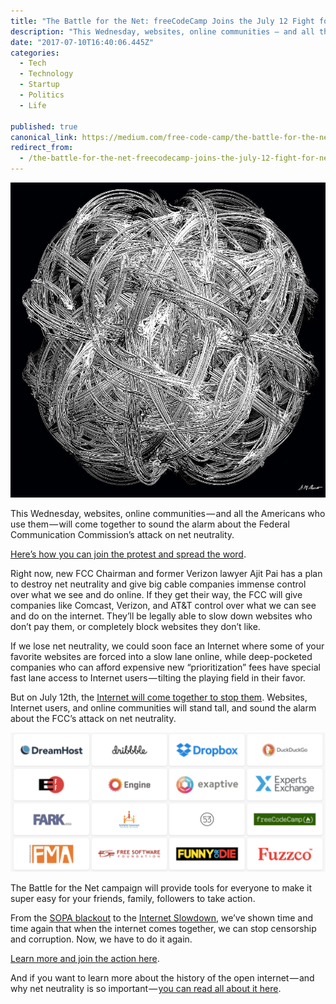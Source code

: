 ```yaml
---
title: "The Battle for the Net: freeCodeCamp Joins the July 12 Fight for Net Neutrality"
description: "This Wednesday, websites, online communities — and all the Americans who use them — will come together to sound the alarm about the Federal Communication Commission’s attack on net neutrality. Right…"
date: "2017-07-10T16:40:06.445Z"
categories: 
  - Tech
  - Technology
  - Startup
  - Politics
  - Life

published: true
canonical_link: https://medium.com/free-code-camp/the-battle-for-the-net-freecodecamp-joins-the-july-12-fight-for-net-neutrality-f96539729c5d
redirect_from:
  - /the-battle-for-the-net-freecodecamp-joins-the-july-12-fight-for-net-neutrality-f96539729c5d
---
```


![“Network” by [Michael Durst](https://fineartamerica.com/featured/network-michael-durst.html)](./asset-1.jpeg)

This Wednesday, websites, online communities — and all the Americans who use them — will come together to sound the alarm about the Federal Communication Commission’s attack on net neutrality.

[Here’s how you can join the protest and spread the word](https://www.battleforthenet.com/july12/).

Right now, new FCC Chairman and former Verizon lawyer Ajit Pai has a plan to destroy net neutrality and give big cable companies immense control over what we see and do online. If they get their way, the FCC will give companies like Comcast, Verizon, and AT&T control over what we can see and do on the internet. They’ll be legally able to slow down websites who don’t pay them, or completely block websites they don’t like.



If we lose net neutrality, we could soon face an Internet where some of your favorite websites are forced into a slow lane online, while deep-pocketed companies who can afford expensive new “prioritization” fees have special fast lane access to Internet users — tilting the playing field in their favor.

But on July 12th, the [Internet will come together to stop them](https://www.battleforthenet.com/july12/). Websites, Internet users, and online communities will stand tall, and sound the alarm about the FCC’s attack on net neutrality.

![Some of the 200+ organizations who are participating in the July 12 Day of Action.](./asset-2.png)

The Battle for the Net campaign will provide tools for everyone to make it super easy for your friends, family, followers to take action.

From the [SOPA blackout](https://en.wikipedia.org/wiki/Protests_against_SOPA_and_PIPA) to the [Internet Slowdown](https://en.wikipedia.org/wiki/Internet_Slowdown_Day), we’ve shown time and time again that when the internet comes together, we can stop censorship and corruption. Now, we have to do it again.

[Learn more and join the action here](https://www.battleforthenet.com/july12).

And if you want to learn more about the history of the open internet — and why net neutrality is so important — [you can read all about it here](https://medium.freecodecamp.com/inside-the-invisible-war-for-the-open-internet-dd31a29a3f08).
